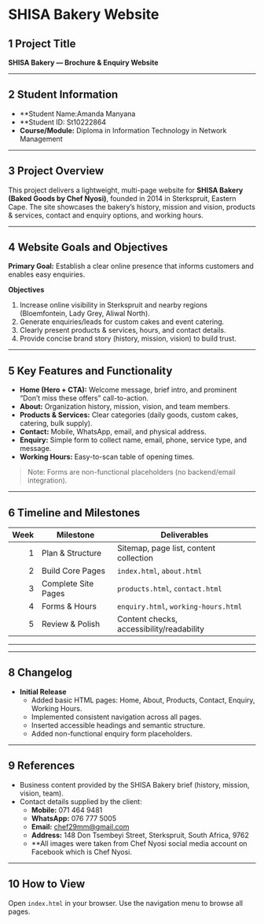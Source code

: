 # SHISA Bakery Website

## 1 Project Title
**SHISA Bakery — Brochure & Enquiry Website**

---

## 2 Student Information
- **Student Name:Amanda Manyana
- **Student ID: St10222864
- **Course/Module:** Diploma in Information Technology in Network Management


---

## 3 Project Overview
This project delivers a lightweight, multi-page website for **SHISA Bakery (Baked Goods by Chef Nyosi)**, founded in 2014 in Sterkspruit, Eastern Cape. The site showcases the bakery’s history, mission and vision, products & services, contact and enquiry options, and working hours. 

---

## 4 Website Goals and Objectives
**Primary Goal:** Establish a clear online presence that informs customers and enables easy enquiries.

**Objectives**
1. Increase online visibility in Sterkspruit and nearby regions (Bloemfontein, Lady Grey, Aliwal North).
2. Generate enquiries/leads for custom cakes and event catering.
3. Clearly present products & services, hours, and contact details.
4. Provide concise brand story (history, mission, vision) to build trust.

---

## 5 Key Features and Functionality
- **Home (Hero + CTA):** Welcome message, brief intro, and prominent “Don’t miss these offers” call-to-action.
- **About:** Organization history, mission, vision, and team members.
- **Products & Services:** Clear categories (daily goods, custom cakes, catering, bulk supply).
- **Contact:** Mobile, WhatsApp, email, and physical address.
- **Enquiry:** Simple form to collect name, email, phone, service type, and message.
- **Working Hours:** Easy-to-scan table of opening times.

> Note: Forms are non-functional placeholders (no backend/email integration).

---

## 6 Timeline and Milestones
| Week | Milestone                          | Deliverables                                  |
|-----:|------------------------------------|-----------------------------------------------|
| 1    | Plan & Structure                   | Sitemap, page list, content collection        |
| 2    | Build Core Pages                   | `index.html`, `about.html`                    |
| 3    | Complete Site Pages                | `products.html`, `contact.html`               |
| 4    | Forms & Hours                      | `enquiry.html`, `working-hours.html`          |
| 5    | Review & Polish                    | Content checks, accessibility/readability     |

---


---

## 8 Changelog
- **Initial Release**
  - Added basic HTML pages: Home, About, Products, Contact, Enquiry, Working Hours.
  - Implemented consistent navigation across all pages.
  - Inserted accessible headings and semantic structure.
  - Added non-functional enquiry form placeholders.


---

## 9 References
- Business content provided by the SHISA Bakery brief (history, mission, vision, team).
- Contact details supplied by the client:
  - **Mobile:** 071 464 9481
  - **WhatsApp:** 076 777 5005
  - **Email:** chef29mm@gmail.com
  - **Address:** 148 Don Tsembeyi Street, Sterkspruit, South Africa, 9762
  - **All images were taken from Chef Nyosi social media account on Facebook which is Chef Nyosi.



---

## 10 How to View
Open `index.html` in your browser. Use the navigation menu to browse all pages.


